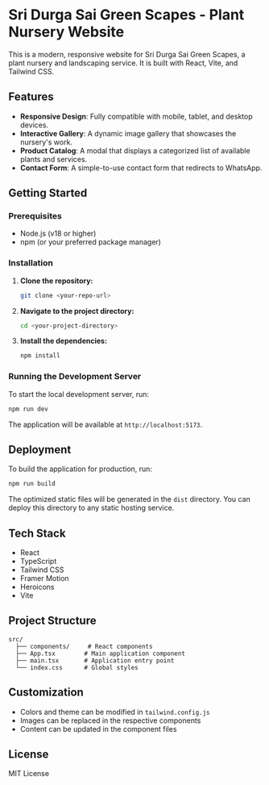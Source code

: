 # Sri Durga Sai Green Scapes - Plant Nursery Website

This is a modern, responsive website for Sri Durga Sai Green Scapes, a plant nursery and landscaping service. It is built with React, Vite, and Tailwind CSS.

## Features

- **Responsive Design**: Fully compatible with mobile, tablet, and desktop devices.
- **Interactive Gallery**: A dynamic image gallery that showcases the nursery's work.
- **Product Catalog**: A modal that displays a categorized list of available plants and services.
- **Contact Form**: A simple-to-use contact form that redirects to WhatsApp.

## Getting Started

### Prerequisites

- Node.js (v18 or higher)
- npm (or your preferred package manager)

### Installation

1.  **Clone the repository:**
    ```bash
    git clone <your-repo-url>
    ```

2.  **Navigate to the project directory:**
    ```bash
    cd <your-project-directory>
    ```

3.  **Install the dependencies:**
    ```bash
    npm install
    ```

### Running the Development Server

To start the local development server, run:

```bash
npm run dev
```

The application will be available at `http://localhost:5173`.

## Deployment

To build the application for production, run:

```bash
npm run build
```

The optimized static files will be generated in the `dist` directory. You can deploy this directory to any static hosting service.

## Tech Stack

- React
- TypeScript
- Tailwind CSS
- Framer Motion
- Heroicons
- Vite

## Project Structure

```
src/
  ├── components/     # React components
  ├── App.tsx        # Main application component
  ├── main.tsx       # Application entry point
  └── index.css      # Global styles
```

## Customization

- Colors and theme can be modified in `tailwind.config.js`
- Images can be replaced in the respective components
- Content can be updated in the component files

## License

MIT License 